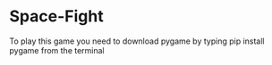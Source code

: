 # Space-Fight

To play this game you need to download pygame by typing pip install pygame from the terminal

